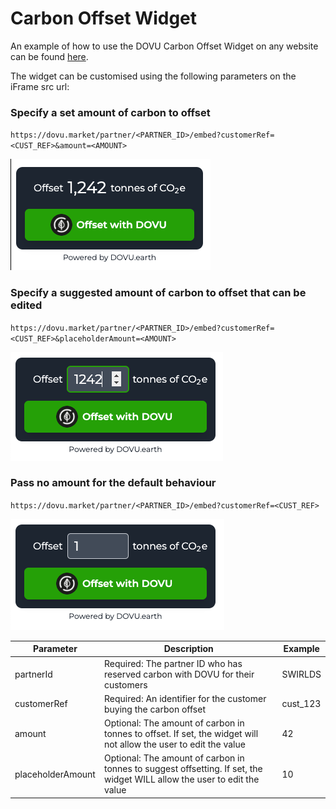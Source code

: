 # Carbon Offset Widget

An example of how to use the DOVU Carbon Offset Widget on any website can be found [here](/examples/carbon-offset-widget/carbonOffsetWidget.html).

The widget can be customised using the following parameters on the iFrame src url:

### Specify a set amount of carbon to offset

`https://dovu.market/partner/<PARTNER_ID>/embed?customerRef=<CUST_REF>&amount=<AMOUNT>`

![Amount](/examples/carbon-offset-widget/dovuCarbonOffsetWidgetAmount.png)

### Specify a suggested amount of carbon to offset that can be edited

`https://dovu.market/partner/<PARTNER_ID>/embed?customerRef=<CUST_REF>&placeholderAmount=<AMOUNT>`

![Placholder Amount](/examples/carbon-offset-widget/dovuCarbonOffsetWidgetPlaceholder.png)

### Pass no amount for the default behaviour

`https://dovu.market/partner/<PARTNER_ID>/embed?customerRef=<CUST_REF>`

![No Amount](/examples/carbon-offset-widget/dovuCarbonOffsetWidgetDefault.png)

| Parameter         | Description                                                                                                              | Example  |
| ----------------- | ------------------------------------------------------------------------------------------------------------------------ | -------- |
| partnerId         | Required: The partner ID who has reserved carbon with DOVU for their customers                                           | SWIRLDS  |
| customerRef       | Required: An identifier for the customer buying the carbon offset                                                        | cust_123 |
| amount            | Optional: The amount of carbon in tonnes to offset. If set, the widget will not allow the user to edit the value         | 42       |
| placeholderAmount | Optional: The amount of carbon in tonnes to suggest offsetting. If set, the widget WILL allow the user to edit the value | 10       |
